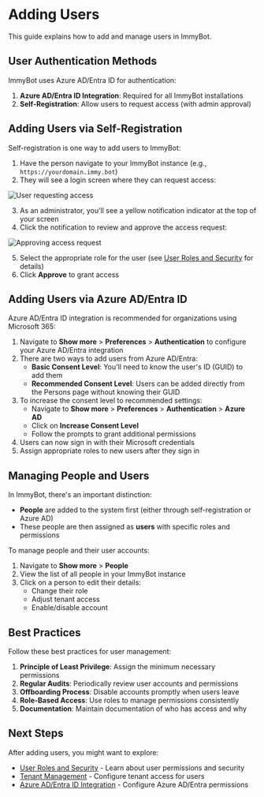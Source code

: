 # Adding Users

This guide explains how to add and manage users in ImmyBot.

## User Authentication Methods

ImmyBot uses Azure AD/Entra ID for authentication:

1. **Azure AD/Entra ID Integration**: Required for all ImmyBot installations
2. **Self-Registration**: Allow users to request access (with admin approval)

## Adding Users via Self-Registration

Self-registration is one way to add users to ImmyBot:

1. Have the person navigate to your ImmyBot instance (e.g., `https://yourdomain.immy.bot`)
2. They will see a login screen where they can request access:

![User requesting access](https://user-images.githubusercontent.com/1424395/153074628-4a22c81a-177e-4ebb-9845-898ab0f95d88.jpeg)

3. As an administrator, you'll see a yellow notification indicator at the top of your screen
4. Click the notification to review and approve the access request:

![Approving access request](https://immybot.blob.core.windows.net/release-media/bb34184f-c7c3-41cf-9fa3-f6489e6c3600)

5. Select the appropriate role for the user (see [User Roles and Security](/Documentation/Administration/user-roles.md) for details)
6. Click **Approve** to grant access

## Adding Users via Azure AD/Entra ID

Azure AD/Entra ID integration is recommended for organizations using Microsoft 365:

1. Navigate to **Show more** > **Preferences** > **Authentication** to configure your Azure AD/Entra integration
2. There are two ways to add users from Azure AD/Entra:
   - **Basic Consent Level**: You'll need to know the user's ID (GUID) to add them
   - **Recommended Consent Level**: Users can be added directly from the Persons page without knowing their GUID
3. To increase the consent level to recommended settings:
   - Navigate to **Show more** > **Preferences** > **Authentication** > **Azure AD**
   - Click on **Increase Consent Level**
   - Follow the prompts to grant additional permissions
4. Users can now sign in with their Microsoft credentials
5. Assign appropriate roles to new users after they sign in

## Managing People and Users

In ImmyBot, there's an important distinction:
- **People** are added to the system first (either through self-registration or Azure AD)
- These people are then assigned as **users** with specific roles and permissions

To manage people and their user accounts:

1. Navigate to **Show more** > **People**
2. View the list of all people in your ImmyBot instance
3. Click on a person to edit their details:
   - Change their role
   - Adjust tenant access
   - Enable/disable account

## Best Practices

Follow these best practices for user management:

1. **Principle of Least Privilege**: Assign the minimum necessary permissions
2. **Regular Audits**: Periodically review user accounts and permissions
3. **Offboarding Process**: Disable accounts promptly when users leave
4. **Role-Based Access**: Use roles to manage permissions consistently
5. **Documentation**: Maintain documentation of who has access and why

## Next Steps

After adding users, you might want to explore:

- [User Roles and Security](/Documentation/Administration/user-roles.md) - Learn about user permissions and security
- [Tenant Management](/Documentation/Administration/tenant-management.md) - Configure tenant access for users
- [Azure AD/Entra ID Integration](/Documentation/Integrations/azure-graph-permissions-setup.md) - Configure Azure AD/Entra permissions
